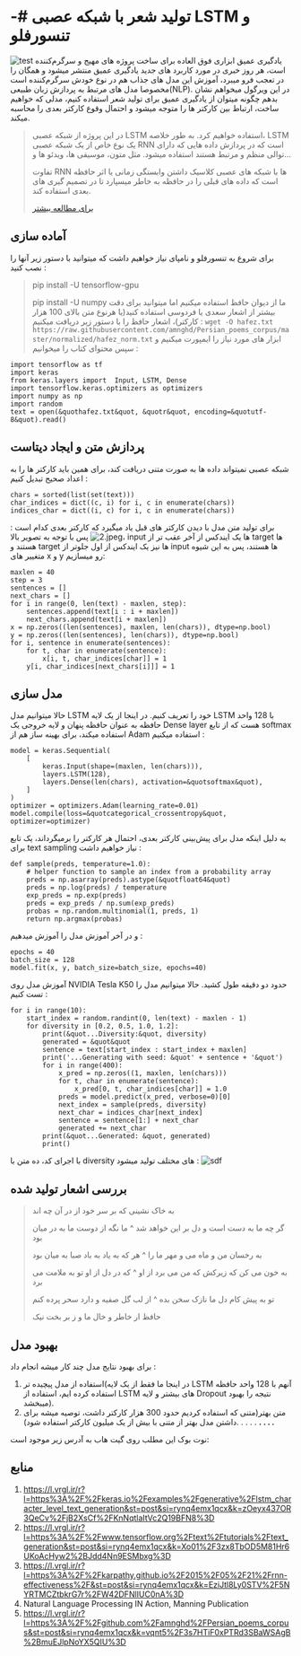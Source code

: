 # -# تولید شعر با شبکه عصبی LSTM و تنسورفلو
![test](1.jpeg)
یادگیری عمیق ابزاری فوق العاده برای ساخت پروژه های مهیج و سرگرم‌کننده است، هر روز خبری در مورد کاربرد های جدید یادگیری عمیق منتشر میشود و همگان را در تعجب فرو میبرد، آموزش این مدل های جذاب هم در نوع خودش سرگرم‌کننده است مخصوصا مدل های مرتبط به پردازش زبان طبیعی(NLP).
در این ویرگول میخواهم نشان بدهم چگونه میتوان از یادگیری عمیق برای تولید شعر استفاده کنیم، مدلی که خواهیم ساخت، ارتباط بین کارکتر ها را متوجه میشود و احتمال وقوع کارکتر بعدی را محاسبه میکند.
> در این پروژه از شبکه عصبی LSTM استفاده خواهیم کرد. به طور خلاصه، LSTM یک نوع خاص از یک شبکه عصبی RNN است که در پردازش داده هایی که دارای توالی منظم و مرتبط هستند استفاده میشود. مثل متون، موسیقی ها، ویدئو ها و...
> 
> تفاوت RNN ها با شبکه های عصبی کلاسیک داشتن وابستگی زمانی یا اثر حافظه است که داده های قبلی را در حافظه به خاطر میسپارد تا در تصمیم گیری های بعدی استفاده کند.
> 
> [برای مطالعه بیشتر](https://l.vrgl.ir/r?l=https%3A%2F%2Fcolah.github.io%2Fposts%2F2015-08-Understanding-LSTMs%2F&st=post&si=rynq4emx1qcx&k=qToANxWsJZcbp30NlTE%2FGPXPRobbWIVbY2orsTBmE0E%3D)
## آماده سازی
برای شروع به تنسورفلو و نامپای نیاز خواهیم داشت که میتوانید با دستور زیر آنها را نصب کنید :
>pip install -U tensorflow-gpu
>
>pip install -U numpy
ما از دیوان حافظ استفاده میکنیم اما میتوانید برای دقت بیشتر از اشعار سعدی یا فردوسی استفاده کنید(یا هرنوع متن بالای 100 هزار کارکتر)، اشعار حافظ را با دستور زیر دریافت میکنیم :
`wget -O hafez.txt https://raw.githubusercontent.com/amnghd/Persian_poems_corpus/master/normalized/hafez_norm.txt`
ابزار های مورد نیاز را ایمپورت میکنیم و سپس محتوای کتاب را میخوانیم :
```
import tensorflow as tf
import keras
from keras.layers import  Input, LSTM, Dense
import tensorflow.keras.optimizers as optimizers
import numpy as np
import random
text = open(&quothafez.txt&quot, &quotr&quot, encoding=&quotutf-8&quot).read()
```
## پردازش متن و ایجاد دیتاست
شبکه عصبی نمیتواند داده ها به صورت متنی دریافت کند، برای همین باید کارکتر ها را به اعداد صحیح تبدیل کنیم :
```
chars = sorted(list(set(text)))
char_indices = dict((c, i) for i, c in enumerate(chars))
indices_char = dict((i, c) for i, c in enumerate(chars))
```
برای تولید متن مدل با دیدن کارکتر های قبل یاد میگیرد که کارکتر بعدی کدام است :
![2.jpeg](2.jpeg)
پس با توجه به تصویر بالا، input ها یک ایندکس از آخر عقب تر از target ها هستند و target ها نیز یک ایندکس از اول جلوتر از input ها هستند، پس به این شیوه متغییر های x و y رو میسازیم:
```
maxlen = 40
step = 3
sentences = []
next_chars = []
for i in range(0, len(text) - maxlen, step):
    sentences.append(text[i : i + maxlen])
    next_chars.append(text[i + maxlen])
x = np.zeros((len(sentences), maxlen, len(chars)), dtype=np.bool)
y = np.zeros((len(sentences), len(chars)), dtype=np.bool)
for i, sentence in enumerate(sentences):
    for t, char in enumerate(sentence):
        x[i, t, char_indices[char]] = 1
    y[i, char_indices[next_chars[i]]] = 1
```
## مدل سازی
حالا میتوانیم مدل LSTM خود را تعریف کنیم. در اینجا از یک لایه LSTM با 128 واحد حافظه به عنوان حافظه پنهان و لایه خروجی یک Dense layer هست که از تابع softmax استفاده میکند، برای بهینه ساز هم از Adam استفاده میکنیم :
```
model = keras.Sequential(
    [
        keras.Input(shape=(maxlen, len(chars))),
        layers.LSTM(128),
        layers.Dense(len(chars), activation=&quotsoftmax&quot),
    ]
)
optimizer = optimizers.Adam(learning_rate=0.01)
model.compile(loss=&quotcategorical_crossentropy&quot, optimizer=optimizer)
```
به دلیل اینکه مدل برای پیش‌بینی کارکتر بعدی، احتمال هر کارکتر را برمیگرداند، یک تابع برای text sampling نیاز خواهیم داشت :
```
def sample(preds, temperature=1.0):
    # helper function to sample an index from a probability array
    preds = np.asarray(preds).astype(&quotfloat64&quot)
    preds = np.log(preds) / temperature
    exp_preds = np.exp(preds)
    preds = exp_preds / np.sum(exp_preds)
    probas = np.random.multinomial(1, preds, 1)
    return np.argmax(probas)
```
و در آخر آموزش مدل را آموزش میدهیم :
```
epochs = 40
batch_size = 128
model.fit(x, y, batch_size=batch_size, epochs=40)
```
آموزش مدل روی NVIDIA Tesla K50 حدود دو دقیقه طول کشید. حالا میتوانیم مدل را تست کنیم :
```
for i in range(10):
    start_index = random.randint(0, len(text) - maxlen - 1)
    for diversity in [0.2, 0.5, 1.0, 1.2]:
        print(&quot...Diversity:&quot, diversity)
        generated = &quot&quot
        sentence = text[start_index : start_index + maxlen]
        print('...Generating with seed: &quot' + sentence + '&quot')
        for i in range(400):
            x_pred = np.zeros((1, maxlen, len(chars)))
            for t, char in enumerate(sentence):
                x_pred[0, t, char_indices[char]] = 1.0
            preds = model.predict(x_pred, verbose=0)[0]
            next_index = sample(preds, diversity)
            next_char = indices_char[next_index]
            sentence = sentence[1:] + next_char
            generated += next_char
        print(&quot...Generated: &quot, generated)
        print()
```
با اجرای کد، ده متن با diversity های مختلف تولید میشود :
![sdf](3.png)
## بررسی اشعار تولید شده
> به خاک نشینی که بر سر خود از در آن چه اند
>
> گر چه ما به دست است و دل بر این خواهد شد
^
> ما نگه از دوست ما به در میان بود
>
> به رخسان من و ماه می و مهر ما را
^
> هر که به یاد به باد صبا به میان بود
>
> به خون می کن که زیرکش که من می برد از او
^
> که در دل از او تو به ملامت می برد
>
> تو به پیش کام دل ما نازک سخن بده
^
> از لب گل صفیه و دارد سحر پرده کنم
>
> حافظ ار خاطر و خال ما و ز بر بخت نیک
## بهبود مدل
برای بهبود نتایج مدل چند کار میشه انجام داد :
1. استفاده از مدل پیچیده تر(در اینجا ما فقط از یک لایه LSTM آنهم با 128 واحد حافظه استفاده کرده ایم، استفاده از LSTM های بیشتر و لایه Dropout نتیجه را بهبود میبخشد).
2. متن بهتر(متنی که استفاده کردیم حدود 300 هزار کارکتر داشت، توصیه میشه برای داشتن مدل بهتر از متنی با بیش از یک میلیون کارکتر استفاده شود).
. . . .
<b style="direction:rtl;margin:auto"> . . . . </b>

نوت بوک این مطلب روی گیت هاب به آدرس زیر موجود است:
## منابع
1. <https://l.vrgl.ir/r?l=https%3A%2F%2Fkeras.io%2Fexamples%2Fgenerative%2Flstm_character_level_text_generation&st=post&si=rynq4emx1qcx&k=zOeyx437OR3QeCv%2FjB2XsCf%2FKnNqtlaItVc2Q19BFN8%3D>
2. <https://l.vrgl.ir/r?l=https%3A%2F%2Fwww.tensorflow.org%2Ftext%2Ftutorials%2Ftext_generation&st=post&si=rynq4emx1qcx&k=Xo01%2F3zx8TbOD5M81Hr6UKoAcHyw2%2BJdd4Nn9ESMbxg%3D>
3. <https://l.vrgl.ir/r?l=https%3A%2F%2Fkarpathy.github.io%2F2015%2F05%2F21%2Frnn-effectiveness%2F&st=post&si=rynq4emx1qcx&k=EziJtl8Ly0STV%2F5NYRTMCZtbkrG7r%2FW42DFNlIUC0nA%3D>
4. Natural Language Processing IN Action, Manning Publication
5. <https://l.vrgl.ir/r?l=https%3A%2F%2Fgithub.com%2Famnghd%2FPersian_poems_corpus&st=post&si=rynq4emx1qcx&k=vqnt5%2F3s7HTiF0xPTRd3SBaWSAgB%2BmuEJlpNoYX5QIU%3D>
